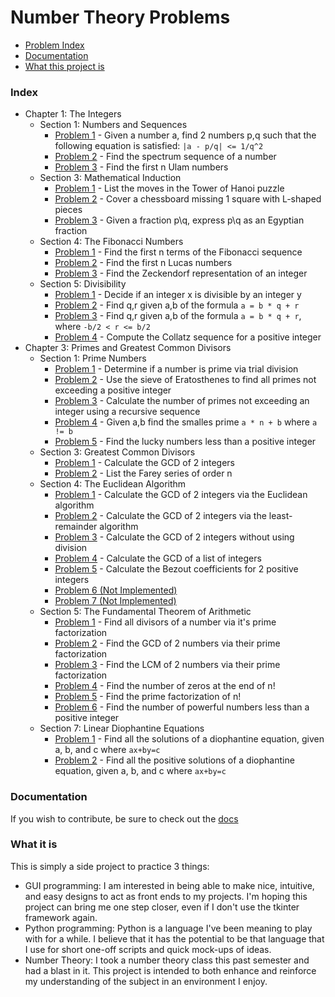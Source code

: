 Number Theory Problems
======================

- [Problem Index][index]
- [Documentation][documentation]
- [What this project is][what]

### Index ###

- Chapter 1: The Integers
  - Section 1: Numbers and Sequences
    - [Problem 1][1.1.1] - Given a number a, find 2 numbers p,q such that the
                           following equation is satisfied: `|a - p/q| <= 1/q^2`
    - [Problem 2][1.1.2] - Find the spectrum sequence of a number
    - [Problem 3][1.1.3] - Find the first n Ulam numbers
  - Section 3: Mathematical Induction
    - [Problem 1][1.3.1] - List the moves in the Tower of Hanoi puzzle
    - [Problem 2][1.3.2] - Cover a chessboard missing 1 square with L-shaped
                           pieces
    - [Problem 3][1.3.3] - Given a fraction p\q, express p\q as an Egyptian
                           fraction
  - Section 4: The Fibonacci Numbers
    - [Problem 1][1.4.1] - Find the first n terms of the Fibonacci sequence
    - [Problem 2][1.4.2] - Find the first n Lucas numbers
    - [Problem 3][1.4.3] - Find the Zeckendorf representation of an integer
  - Section 5: Divisibility
    - [Problem 1][1.5.1] - Decide if an integer x is divisible by an integer y
    - [Problem 2][1.5.2] - Find q,r given a,b of the formula `a = b * q + r`
    - [Problem 3][1.5.3] - Find q,r given a,b of the formula `a = b * q + r`,
                           where `-b/2 < r <= b/2`
    - [Problem 4][1.5.4] - Compute the Collatz sequence for a positive integer
- Chapter 3: Primes and Greatest Common Divisors
  - Section 1: Prime Numbers
    - [Problem 1][3.1.1] - Determine if a number is prime via trial division
    - [Problem 2][3.1.2] - Use the sieve of Eratosthenes to find all primes not
                           exceeding a positive integer
    - [Problem 3][3.1.3] - Calculate the number of primes not exceeding an
                           integer using a recursive sequence
    - [Problem 4][3.1.4] - Given a,b find the smalles prime `a * n + b` where
                           `a != b`
    - [Problem 5][3.1.5] - Find the lucky numbers less than a positive integer
  - Section 3: Greatest Common Divisors
    - [Problem 1][3.3.1] - Calculate the GCD of 2 integers
    - [Problem 2][3.3.2] - List the Farey series of order n
  - Section 4: The Euclidean Algorithm
    - [Problem 1][3.4.1] - Calculate the GCD of 2 integers via the Euclidean
                           algorithm
    - [Problem 2][3.4.2] - Calculate the GCD of 2 integers via the
                           least-remainder algorithm
    - [Problem 3][3.4.3] - Calculate the GCD of 2 integers without using
                           division
    - [Problem 4][3.4.4] - Calculate the GCD of a list of integers
    - [Problem 5][3.4.5] - Calculate the Bezout coefficients for 2 positive
                           integers
    - [Problem 6 (Not Implemented)][3.4.6]
    - [Problem 7 (Not Implemented)][3.4.7]
  - Section 5: The Fundamental Theorem of Arithmetic
    - [Problem 1][3.5.1] - Find all divisors of a number via it's prime
                           factorization
    - [Problem 2][3.5.2] - Find the GCD of 2 numbers via their prime
                           factorization
    - [Problem 3][3.5.3] - Find the LCM of 2 numbers via their prime
                           factorization
    - [Problem 4][3.5.4] - Find the number of zeros at the end of n!
    - [Problem 5][3.5.5] - Find the prime factorization of n!
    - [Problem 6][3.5.6] - Find the number of powerful numbers less than a
                           positive integer
  - Section 7: Linear Diophantine Equations
    - [Problem 1][3.7.1] - Find all the solutions of a diophantine equation,
                           given a, b, and c where `ax+by=c`
    - [Problem 2][3.7.2] - Find all the positive solutions of a diophantine
                           equation, given a, b, and c where `ax+by=c`

### Documentation ###

If you wish to contribute, be sure to check out the [docs][docs]

### What it is ###

This is simply a side project to practice 3 things:
- GUI programming: I am interested in being able to make nice, intuitive, and
easy designs to act as front ends to my projects. I'm hoping this project can
bring me one step closer, even if I don't use the tkinter framework again.
- Python programming: Python is a language I've been meaning to play with for a
while. I believe that it has the potential to be that language that I use for
short one-off scripts and quick mock-ups of ideas.
- Number Theory: I took a number theory class this past semester and had a blast
in it. This project is intended to both enhance and reinforce my understanding
of the subject in an environment I enjoy.

[index]: #index
[documentation]: #documentation
[what]: #what-it-is
[1.1.1]: chapter1/section1/problem1
[1.1.2]: chapter1/section1/problem2
[1.1.3]: chapter1/section1/problem3
[1.3.1]: chapter1/section3/problem1
[1.3.2]: chapter1/section3/problem2
[1.3.3]: chapter1/section3/problem3
[1.4.1]: chapter1/section4/problem1
[1.4.2]: chapter1/section4/problem2
[1.4.3]: chapter1/section4/problem3
[1.5.1]: chapter1/section5/problem1
[1.5.2]: chapter1/section5/problem2
[1.5.3]: chapter1/section5/problem3
[1.5.4]: chapter1/section5/problem4
[3.1.1]: chapter3/section1/problem1
[3.1.2]: chapter3/section1/problem2
[3.1.3]: chapter3/section1/problem3
[3.1.4]: chapter3/section1/problem4
[3.1.5]: chapter3/section1/problem5
[3.3.1]: chapter3/section3/problem1
[3.3.2]: chapter3/section3/problem2
[3.4.1]: chapter3/section4/problem1
[3.4.2]: chapter3/section4/problem2
[3.4.3]: chapter3/section4/problem3
[3.4.4]: chapter3/section4/problem4
[3.4.5]: chapter3/section4/problem5
[3.4.6]: chapter3/section4/problem6
[3.4.7]: chapter3/section4/problem7
[3.5.1]: chapter3/section5/problem1
[3.5.2]: chapter3/section5/problem2
[3.5.3]: chapter3/section5/problem3
[3.5.4]: chapter3/section5/problem4
[3.5.5]: chapter3/section5/problem5
[3.5.6]: chapter3/section5/problem6
[3.7.1]: chapter3/section7/problem1
[3.7.2]: chapter3/section7/problem2
[docs]: Docs
